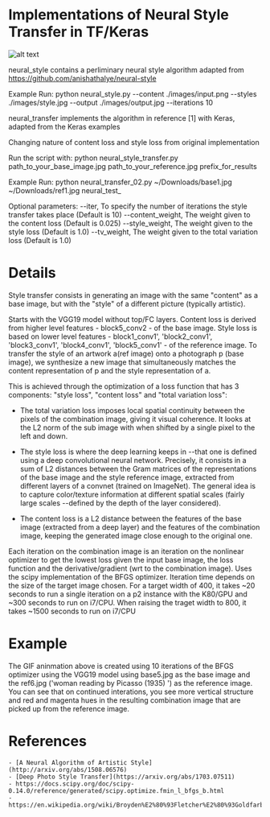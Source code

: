 # Implementations of Neural Style Transfer in TF/Keras

![alt text](https://github.com/xuberance137/styleflow/blob/master/remote/b5r6_animation.gif)

neural_style contains a perliminary neural style algorithm adapted from https://github.com/anishathalye/neural-style

Example Run:
python neural_style.py --content ./images/input.png --styles ./images/style.jpg --output ./images/output.jpg --iterations 10

neural_transfer implements the algorithm in reference [1] with Keras, adapted from the Keras examples

Changing nature of content loss and style loss from original implementation

Run the script with:
python neural_style_transfer.py path_to_your_base_image.jpg path_to_your_reference.jpg prefix_for_results

Example Run:
python neural_transfer_02.py ~/Downloads/base1.jpg ~/Downloads/ref1.jpg neural_test_

Optional parameters:
--iter, To specify the number of iterations the style transfer takes place (Default is 10)
--content_weight, The weight given to the content loss (Default is 0.025)
--style_weight, The weight given to the style loss (Default is 1.0)
--tv_weight, The weight given to the total variation loss (Default is 1.0)

# Details

Style transfer consists in generating an image with the same "content" as a base image, but with the "style" of a different picture (typically artistic).

Starts with the VGG19 model without top/FC layers. 
Content loss is derived from higher level features - block5_conv2 - of the base image.
Style loss is based on lower level features - block1_conv1', 'block2_conv1', 'block3_conv1', 'block4_conv1', 'block5_conv1' - of the reference image.
To transfer the style of an artwork a(ref image) onto a photograph p (base image), we synthesize a new image that 
simultaneously matches the content representation of p and the style representation of a.

This is achieved through the optimization of a loss function that has 3 components: "style loss", "content loss" and "total variation loss":

- The total variation loss imposes local spatial continuity between
the pixels of the combination image, giving it visual coherence. It looks at the L2 norm of the sub image with when shifted by a single pixel to the left and down.

- The style loss is where the deep learning keeps in --that one is defined
using a deep convolutional neural network. Precisely, it consists in a sum of
L2 distances between the Gram matrices of the representations of
the base image and the style reference image, extracted from
different layers of a convnet (trained on ImageNet). The general idea
is to capture color/texture information at different spatial
scales (fairly large scales --defined by the depth of the layer considered).

 - The content loss is a L2 distance between the features of the base
image (extracted from a deep layer) and the features of the combination image,
keeping the generated image close enough to the original one.

Each iteration on the combination image is an iteration on the nonlinear optimizer to get the lowest loss given the input base image, the loss function
and the derivative/gradient (wrt to the combination image). Uses the scipy implementation of the BFGS optimizer. Iteration time depends on the size of the target image chosen. For a target width of 400, it takes ~20 seconds to run a single iteration on a p2 instance with the K80/GPU and ~300 seconds to run on i7/CPU. When raising the traget width to 800, it takes ~1500 seconds to run on i7/CPU


# Example

The GIF aninmation above is created using 10 iterations of the BFGS optimizer using the VGG19 model using base5.jpg as the base image and the ref6.jpg ('woman reading by Picasso (1935) ') as the reference image. You can see that on continued interations, you see more vertical structure and red and magenta hues in the resulting combination image that are picked up from the reference image.

# References
    - [A Neural Algorithm of Artistic Style](http://arxiv.org/abs/1508.06576)
    - [Deep Photo Style Transfer](https://arxiv.org/abs/1703.07511)
    - https://docs.scipy.org/doc/scipy-0.14.0/reference/generated/scipy.optimize.fmin_l_bfgs_b.html
    - https://en.wikipedia.org/wiki/Broyden%E2%80%93Fletcher%E2%80%93Goldfarb%E2%80%93Shanno_algorithm
